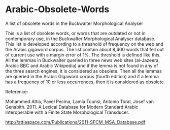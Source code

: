 # Arabic-Obsolete-Words
A list of obsolete words in the Buckwalter Morphological Analyser

This is a list of obsolete words, or words that are outdated or not in contemporary use, in the Buckwalter Morphological Analyser database. This list is developed according to a threshold of frequency on the web and the Arabic gigaword corpus. The list contain about 8,400 words that fell out of current use with a margin error of 1%. The threshold is defined like this. All the lemmas in Buckwalter queried in three news web sites (al-Jazeera, Arabic BBC and Arabic Wikipedia) and if the lemma is not found in any of the three search engines, it is considered as obsolete. Then all the lemmas are queried in the Arabic Gigaword corpus (fourth edition) and if a lemma has a frequency of 10 or less occurrences, then it is considered as obsolete.

Reference:

Mohammed Attia, Pavel Pecina, Lamia Tounsi, Antonio Toral, Josef van Genabith. 2011. A Lexical Database for Modern Standard Arabic Interoperable with a Finite State Morphological Transducer.

http://attiaspace.com/Publications/2011-SFCM_MSA_Database.pdf
